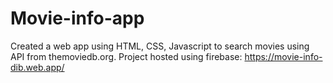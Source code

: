 # Movie-info-app
Created a web app using HTML, CSS, Javascript to search movies using API from themoviedb.org.
Project hosted using firebase: https://movie-info-dib.web.app/
